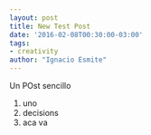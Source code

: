 ```yaml
---
layout: post
title: New Test Post
date: '2016-02-08T00:30:00-03:00'
tags:
- creativity
author: "Ignacio Esmite"
---
```

Un POst sencillo
1. uno
2. decisions
3. aca va

